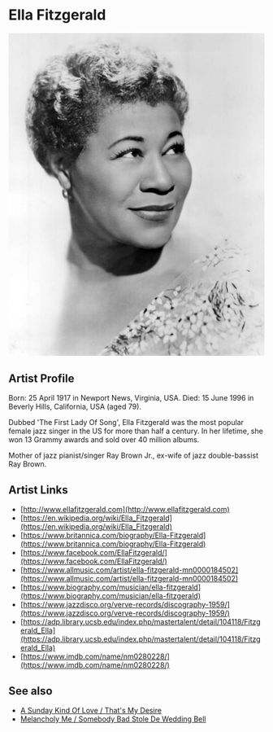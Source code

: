 # Ella Fitzgerald

![](../../assets/artists/Ella_Fitzgerald.png)

## Artist Profile

Born: 25 April 1917 in Newport News, Virginia, USA. 
Died: 15 June 1996 in Beverly Hills, California, USA (aged 79). 

Dubbed 'The First Lady Of Song', Ella Fitzgerald was the most popular female jazz singer in the US for more than half a century. In her lifetime, she won 13 Grammy awards and sold over 40 million albums. 

Mother of jazz pianist/singer Ray Brown Jr., ex-wife of jazz double-bassist Ray Brown. 

## Artist Links

- [http://www.ellafitzgerald.com](http://www.ellafitzgerald.com)
- [https://en.wikipedia.org/wiki/Ella_Fitzgerald](https://en.wikipedia.org/wiki/Ella_Fitzgerald)
- [https://www.britannica.com/biography/Ella-Fitzgerald](https://www.britannica.com/biography/Ella-Fitzgerald)
- [https://www.facebook.com/EllaFitzgerald/](https://www.facebook.com/EllaFitzgerald/)
- [https://www.allmusic.com/artist/ella-fitzgerald-mn0000184502](https://www.allmusic.com/artist/ella-fitzgerald-mn0000184502)
- [https://www.biography.com/musician/ella-fitzgerald](https://www.biography.com/musician/ella-fitzgerald)
- [https://www.jazzdisco.org/verve-records/discography-1959/](https://www.jazzdisco.org/verve-records/discography-1959/)
- [https://adp.library.ucsb.edu/index.php/mastertalent/detail/104118/Fitzgerald_Ella](https://adp.library.ucsb.edu/index.php/mastertalent/detail/104118/Fitzgerald_Ella)
- [https://www.imdb.com/name/nm0280228/](https://www.imdb.com/name/nm0280228/)


## See also

- [A Sunday Kind Of Love / That's My Desire](A_Sunday_Kind_Of_Love_-_Thats_My_Desire.md)
- [Melancholy Me / Somebody Bad Stole De Wedding Bell](Melancholy_Me_-_Somebody_Bad_Stole_De_Wedding_Bell.md)
